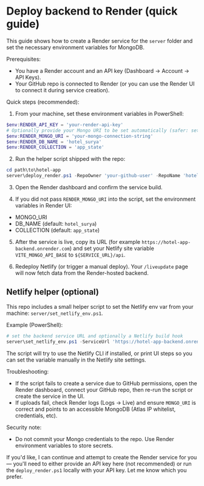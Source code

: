 # Deploy backend to Render (quick guide)

This guide shows how to create a Render service for the `server` folder and set the necessary environment variables for MongoDB.

Prerequisites:
- You have a Render account and an API key (Dashboard → Account → API Keys).
- Your GitHub repo is connected to Render (or you can use the Render UI to connect it during service creation).

Quick steps (recommended):

1. From your machine, set these environment variables in PowerShell:

```powershell
$env:RENDER_API_KEY = 'your-render-api-key'
# Optionally provide your Mongo URI to be set automatically (safer: set it in the Render dashboard)
$env:RENDER_MONGO_URI = 'your-mongo-connection-string'
$env:RENDER_DB_NAME = 'hotel_surya'
$env:RENDER_COLLECTION = 'app_state'
```

2. Run the helper script shipped with the repo:

```powershell
cd path\to\hotel-app
server\deploy_render.ps1 -RepoOwner 'your-github-user' -RepoName 'hotel-surya' -Branch 'main' -ServiceName 'hotel-app-backend'
```

3. Open the Render dashboard and confirm the service build.

4. If you did not pass `RENDER_MONGO_URI` into the script, set the environment variables in Render UI:
- MONGO_URI
- DB_NAME (default: `hotel_surya`)
- COLLECTION (default: `app_state`)

5. After the service is live, copy its URL (for example `https://hotel-app-backend.onrender.com`) and set your Netlify site variable `VITE_MONGO_API_BASE` to `${SERVICE_URL}/api`.

6. Redeploy Netlify (or trigger a manual deploy). Your `/liveupdate` page will now fetch data from the Render-hosted backend.

Netlify helper (optional)
-------------------------
This repo includes a small helper script to set the Netlify env var from your machine: `server/set_netlify_env.ps1`.

Example (PowerShell):

```powershell
# set the backend service URL and optionally a Netlify build hook
server\set_netlify_env.ps1 -ServiceUrl 'https://hotel-app-backend.onrender.com' -BuildHookUrl 'https://api.netlify.com/build_hooks/XXXXX'
```

The script will try to use the Netlify CLI if installed, or print UI steps so you can set the variable manually in the Netlify site settings.

Troubleshooting:
- If the script fails to create a service due to GitHub permissions, open the Render dashboard, connect your GitHub repo, then re-run the script or create the service in the UI.
- If uploads fail, check Render logs (Logs → Live) and ensure `MONGO_URI` is correct and points to an accessible MongoDB (Atlas IP whitelist, credentials, etc).

Security note:
- Do not commit your Mongo credentials to the repo. Use Render environment variables to store secrets.

If you'd like, I can continue and attempt to create the Render service for you — you'll need to either provide an API key here (not recommended) or run the `deploy_render.ps1` locally with your API key. Let me know which you prefer.
